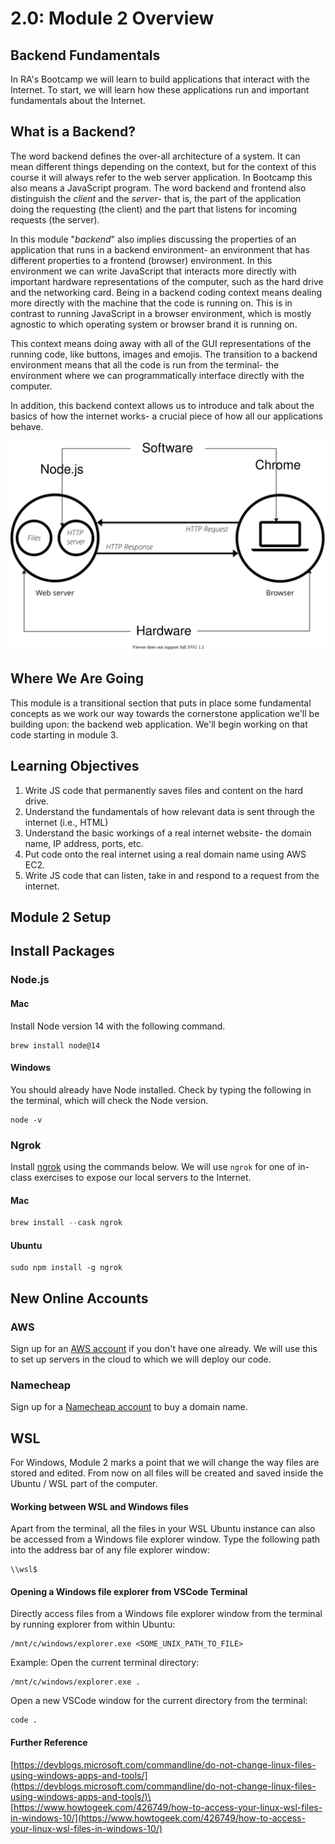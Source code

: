 # 2.0: Module 2 Overview

## **Backend Fundamentals**

In RA's Bootcamp we will learn to build applications that interact with the Internet. To start, we will learn how these applications run and important fundamentals about the Internet.

## What is a Backend?

The word backend defines the over-all architecture of a system. It can mean different things depending on the context, but for the context of this course it will always refer to the web server application. In Bootcamp this also means a JavaScript program. The word backend and frontend also distinguish the _client_ and the _server_- that is, the part of the application doing the requesting (the client) and the part that listens for incoming requests (the server).

In this module "_backend_" also implies discussing the properties of an application that runs in a backend environment- an environment that has different properties to a frontend (browser) environment. In this environment we can write JavaScript that interacts more directly with important hardware representations of the computer, such as the hard drive and the networking card. Being in a backend coding context means dealing more directly with the machine that the code is running on. This is in contrast to running JavaScript in a browser environment, which is mostly agnostic to which operating system or browser brand it is running on.

This context means doing away with all of the GUI representations of the running code, like buttons, images and emojis. The transition to a backend environment means that all the code is run from the terminal- the environment where we can programmatically interface directly with the computer.

In addition, this backend context allows us to introduce and talk about the basics of how the internet works- a crucial piece of how all our applications behave.

![](<../../../.gitbook/assets/server.drawio (1).svg>)

## Where We Are Going

This module is a transitional section that puts in place some fundamental concepts as we work our way towards the cornerstone application we'll be building upon: the backend web application. We'll begin working on that code starting in module 3.

## Learning Objectives

1. Write JS code that permanently saves files and content on the hard drive.
2. Understand the fundamentals of how relevant data is sent through the internet (i.e., HTML)
3. Understand the basic workings of a real internet website- the domain name, IP address, ports, etc.
4. Put code onto the real internet using a real domain name using AWS EC2.
5. Write JS code that can listen, take in and respond to a request from the internet.

## Module 2 Setup

## Install Packages

### Node.js

#### Mac

Install Node version 14 with the following command.

```
brew install node@14
```

#### Windows

You should already have Node installed. Check by typing the following in the terminal, which will check the Node version.

```
node -v
```

### Ngrok

Install [ngrok](https://ngrok.com) using the commands below. We will use `ngrok` for one of in-class exercises to expose our local servers to the Internet.

#### Mac

```javascript
brew install --cask ngrok
```

#### Ubuntu

```
sudo npm install -g ngrok
```

## New Online Accounts

### AWS

Sign up for an [AWS account](https://aws.amazon.com) if you don't have one already. We will use this to set up servers in the cloud to which we will deploy our code.

### Namecheap

Sign up for a [Namecheap account](https://namecheap.com) to buy a domain name.

## WSL

For Windows, Module 2 marks a point that we will change the way files are stored and edited. From now on all files will be created and saved inside the Ubuntu / WSL part of the computer.

#### Working between WSL and Windows files

Apart from the terminal, all the files in your WSL Ubuntu instance can also be accessed from a Windows file explorer window. Type the following path into the address bar of any file explorer window:

```
\\wsl$
```

#### Opening a Windows file explorer from VSCode Terminal

Directly access files from a Windows file explorer window from the terminal by running explorer from within Ubuntu:

```
/mnt/c/windows/explorer.exe <SOME_UNIX_PATH_TO_FILE>
```

Example: Open the current terminal directory:

```
/mnt/c/windows/explorer.exe .
```

Open a new VSCode window for the current directory from the terminal:

```
code .
```

#### Further Reference

[https://devblogs.microsoft.com/commandline/do-not-change-linux-files-using-windows-apps-and-tools/](https://devblogs.microsoft.com/commandline/do-not-change-linux-files-using-windows-apps-and-tools/)\
\
[https://www.howtogeek.com/426749/how-to-access-your-linux-wsl-files-in-windows-10/](https://www.howtogeek.com/426749/how-to-access-your-linux-wsl-files-in-windows-10/)
